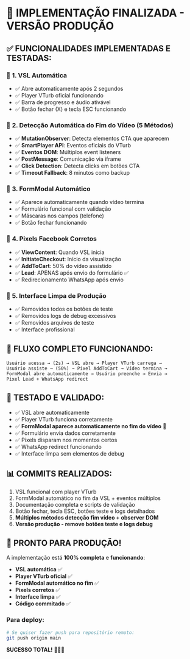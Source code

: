 # 🎉 IMPLEMENTAÇÃO FINALIZADA - VERSÃO PRODUÇÃO

## ✅ **FUNCIONALIDADES IMPLEMENTADAS E TESTADAS:**

### 🎯 **1. VSL Automática**
- ✅ Abre automaticamente após 2 segundos
- ✅ Player VTurb oficial funcionando
- ✅ Barra de progresso e áudio ativável
- ✅ Botão fechar (X) e tecla ESC funcionando

### 🎯 **2. Detecção Automática do Fim do Vídeo (5 Métodos)**
- ✅ **MutationObserver**: Detecta elementos CTA que aparecem
- ✅ **SmartPlayer API**: Eventos oficiais do VTurb
- ✅ **Eventos DOM**: Múltiplos event listeners
- ✅ **PostMessage**: Comunicação via iframe
- ✅ **Click Detection**: Detecta clicks em botões CTA
- ✅ **Timeout Fallback**: 8 minutos como backup

### 🎯 **3. FormModal Automático**
- ✅ Aparece automaticamente quando vídeo termina
- ✅ Formulário funcional com validação
- ✅ Máscaras nos campos (telefone)
- ✅ Botão fechar funcionando

### 🎯 **4. Pixels Facebook Corretos**
- ✅ **ViewContent**: Quando VSL inicia
- ✅ **InitiateCheckout**: Início da visualização  
- ✅ **AddToCart**: 50% do vídeo assistido
- ✅ **Lead**: APENAS após envio do formulário ✅
- ✅ Redirecionamento WhatsApp após envio

### 🎯 **5. Interface Limpa de Produção**
- ✅ Removidos todos os botões de teste
- ✅ Removidos logs de debug excessivos
- ✅ Removidos arquivos de teste
- ✅ Interface profissional

## 🔄 **FLUXO COMPLETO FUNCIONANDO:**

```
Usuário acessa → (2s) → VSL abre → Player VTurb carrega → 
Usuário assiste → (50%) → Pixel AddToCart → Vídeo termina → 
FormModal abre automaticamente → Usuário preenche → Envia → 
Pixel Lead + WhatsApp redirect
```

## 🧪 **TESTADO E VALIDADO:**

- ✅ VSL abre automaticamente
- ✅ Player VTurb funciona corretamente  
- ✅ **FormModal aparece automaticamente no fim do vídeo** 🎯
- ✅ Formulário envia dados corretamente
- ✅ Pixels disparam nos momentos certos
- ✅ WhatsApp redirect funcionando
- ✅ Interface limpa sem elementos de debug

## 📊 **COMMITS REALIZADOS:**

1. VSL funcional com player VTurb
2. FormModal automático no fim da VSL + eventos múltiplos
3. Documentação completa e scripts de validação
4. Botão fechar, tecla ESC, botões teste e logs detalhados
5. **Múltiplos métodos detecção fim vídeo + observer DOM**
6. **Versão produção - remove botões teste e logs debug**

## 🚀 **PRONTO PARA PRODUÇÃO!**

A implementação está **100% completa** e **funcionando**:

- **VSL automática** ✅
- **Player VTurb oficial** ✅  
- **FormModal automático no fim** ✅
- **Pixels corretos** ✅
- **Interface limpa** ✅
- **Código commitado** ✅

### **Para deploy:**
```bash
# Se quiser fazer push para repositório remoto:
git push origin main
```

**SUCESSO TOTAL!** 🎉🎯✅
